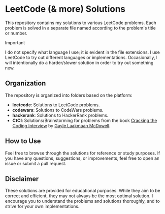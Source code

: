 # LeetCode (& more) Solutions

This repository contains my solutions to various LeetCode problems. Each problem is solved in a separate file named according to the problem's title or number. 

> [!IMPORTANT] 
> I do not specify what language I use; it is evident in the file extensions. I use LeetCode to try out different languages or implementations. Occasionally, I will intentionally do a harder/slower solution in order to try out something new.

## Organization

The repository is organized into folders based on the platform:

- **leetcode**: Solutions to LeetCode problems.
- **codewars**: Solutions to CodeWars problems.
- **hackerank**: Solutions to HackerRank problems.
- **CtCI**: Solutions/Brainstorming for problems from the book [Cracking the Coding Interview](https://www.crackingthecodinginterview.com/) by [Gayle Laakmaan McDowell](https://gayle.com/).

## How to Use

Feel free to browse through the solutions for reference or study purposes. If you have any questions, suggestions, or improvements, feel free to open an issue or submit a pull request.

## Disclaimer

These solutions are provided for educational purposes. While they aim to be correct and efficient, they may not always be the most optimal solution. I encourage you to understand the problems and solutions thoroughly, and to strive for your own implementations.

<!--Test comment.-->
<!--A second test comment.-->
